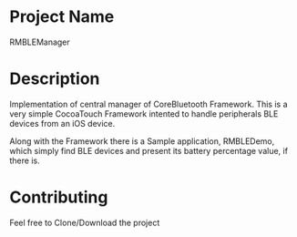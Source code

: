 # Project Name

RMBLEManager

# Description

Implementation of central manager of CoreBluetooth Framework.
This is a very simple CocoaTouch Framework intented to handle peripherals BLE devices from an iOS device.

Along with the Framework there is a Sample application, RMBLEDemo, which simply find BLE devices and present its battery percentage value, if there is.

# Contributing

Feel free to Clone/Download the project


